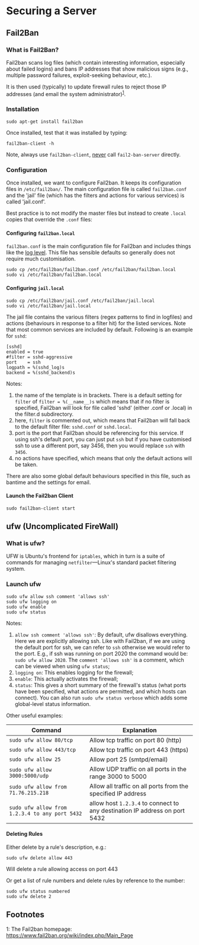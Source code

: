 Securing a Server
=================

Fail2Ban
--------

### What is Fail2Ban? ###

Fail2ban scans log files (which contain interesting information, especially about failed logins) and bans IP addresses that show 
malicious signs (e.g., multiple password failures, exploit-seeking behaviour, etc.). 

It is then used (typically) to update firewall rules to reject those IP addresses (and email the system 
administrator)<sup>[1]('#footnote01')</sup>.


### Installation ###

```
sudo apt-get install fail2ban
```

Once installed, test that it was installed by typing:

```
fail2ban-client -h
```

Note, always use `fail2ban-client`, [never][link01] call `fail2-ban-server` directly.


### Configuration ###

Once installed, we want to configure Fail2ban. It keeps its configuration files in `/etc/fail2ban/`. The main configuration file 
is called `fail2ban.conf` and the 'jail' file (which has the filters and actions for various services) is called 'jail.conf'.

Best practice is to not modify the master files but instead to create `.local` copies that override the `.conf` files:


#### Configuring `fail2ban.local` ####

`fail2ban.conf` is the main configuration file for Fail2ban and includes things like the [log level][link02]. This file has sensible
defaults so generally does not require much customisation.

```
sudo cp /etc/fail2ban/fail2ban.conf /etc/fail2ban/fail2ban.local
sudo vi /etc/fail2ban/fail2ban.local
```

#### Configuring `jail.local` ####

```
sudo cp /etc/fail2ban/jail.conf /etc/fail2ban/jail.local
sudo vi /etc/fail2ban/jail.local
```

The jail file contains the various filters (regex patterns to find in logfiles) and actions (behaviours in response to a filter hit) for
the listed services. Note that most common services are included by default. Following is an example for `sshd`:

```
[sshd]
enabled = true
#filter = sshd-aggressive
port    = ssh
logpath = %(sshd_log)s
backend = %(sshd_backend)s
```

Notes:
1. the name of the template is in brackets. There is a default setting for `filter` of `filter = %(__name__)s` which means that if
   no filter is specified, Fail2ban will look for file called 'sshd' (either .conf or .local) in the filter.d subdirectory.
2. here, `filter` is commented out, which means that Fail2ban will fall back to the default filter file: `sshd.conf` or `sshd.local`.
3. port is the port that Fail2ban should be referencing for this service. If using ssh's default port, you can just put `ssh` but if
   you have customised ssh to use a different port, say 3456, then you would replace `ssh` with `3456`.
4. no actions have specified, which means that only the default actions will be taken.


There are also some global default behaviours specified in this file, such as bantime and the settings for email.


#### Launch the Fail2ban Client ####

```
sudo fail2ban-client start
```


ufw (Uncomplicated FireWall)
----------------------------

### What is ufw? ###

UFW is Ubuntu's frontend for `iptables`, which in turn is a suite of commands for managing `netfilter`—Linux's standard packet filtering
system.

### Launch ufw ###

```
sudo ufw allow ssh comment 'allows ssh'
sudo ufw logging on
sudo ufw enable
sudo ufw status
```

Notes:
1. `allow ssh comment 'allows ssh'`: By default, ufw disallows everything. Here we are explicitly allowing ssh. Like with Fail2ban, if 
   we are using the default port for ssh, we can refer to `ssh` otherwise we would refer to the port. E.g., if ssh was running on 
   port 2020 the command would be: `sudo ufw allow 2020`. 
   The `comment 'allows ssh'` is a comment, which can be viewed when using `ufw status`;
2. `logging on`: This enables logging for the firewall;
3. `enable`: This actually activates the firewall;
4. `status`: This gives a short summary of the firewall's status (what ports have been specified, what actions are permitted, and which
   hosts can connect). You can also run `sudo ufw status verbose` which adds some global-level status information.

Other useful examples:

Command                                        | Explanation
-----------------------------------------------|------------
`sudo ufw allow 80/tcp`                        | Allow tcp traffic on port 80 (http)
`sudo ufw allow 443/tcp`                       | Allow tcp traffic on port 443 (https)
`sudo ufw allow 25`                            | Allow port 25 (smtpd/email)
`sudo ufw allow 3000:5000/udp`                 | Allow UDP traffic on all ports in the range 3000 to 5000
`sudo ufw allow from 71.76.215.218`            | Allow all traffic on all ports from the specified IP address
`sudo ufw allow from 1.2.3.4 to any port 5432` | allow host `1.2.3.4` to connect to any destination IP address on port 5432


#### Deleting Rules ####

Either delete by a rule's description, e.g.:
```
sudo ufw delete allow 443
```
Will delete a rule allowing access on port 443

Or get a list of rule numbers and delete rules by reference to the number:
```
sudo ufw status numbered
sudo ufw delete 2
```


Footnotes
---------

<a name="footnote01">1</a>: The Fail2ban homepage: <https://www.fail2ban.org/wiki/index.php/Main_Page>




[link01]: https://www.fail2ban.org/wiki/index.php/Fail2Ban 'Fail2ban.org: Wiki'
[link02]: https://www.tutorialspoint.com/unix/unix-system-logging.htm
